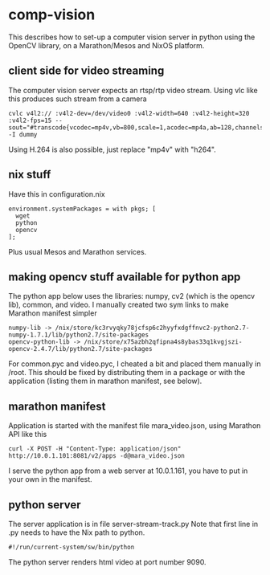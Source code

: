 comp-vision
===========
This describes how to set-up a computer vision server in python using the OpenCV library, on a Marathon/Mesos and NixOS platform.

## client side for video streaming
The computer vision server expects an rtsp/rtp video stream. Using vlc like this produces such stream from a camera

    cvlc v4l2:// :v4l2-dev=/dev/video0 :v4l2-width=640 :v4l2-height=320 :v4l2-fps=15 --sout="#transcode{vcodec=mp4v,vb=800,scale=1,acodec=mp4a,ab=128,channels=2,samplerate=44100}:rtp{sdp=rtsp://:8080/test.sdp}" -I dummy
    
Using H.264 is also possible, just replace "mp4v" with "h264".

## nix stuff
Have this in configuration.nix

    environment.systemPackages = with pkgs; [
      wget
      python
      opencv
    ];

Plus usual Mesos and Marathon services.

## making opencv stuff available for python app
The python app below uses the libraries: numpy, cv2 (which is the opencv lib), common, and video. I manually created two sym links to make Marathon manifest simpler

    numpy-lib -> /nix/store/kc3rvyqky78jcfsp6c2hyyfxdgffnvc2-python2.7-numpy-1.7.1/lib/python2.7/site-packages
    opencv-python-lib -> /nix/store/x75azbh2qfipna4s8ybas33q1kvgjszi-opencv-2.4.7/lib/python2.7/site-packages

For common.pyc and video.pyc, I cheated a bit and placed them manually in /root. This should be fixed by distributing them in a package or with the application (listing them in marathon manifest, see below).

## marathon manifest
Application is started with the manifest file mara_video.json, using Marathon API like this

    curl -X POST -H "Content-Type: application/json" http://10.0.1.101:8081/v2/apps -d@mara_video.json

I serve the python app from a web server at 10.0.1.161, you have to put in your own in the manifest.

## python server 
The server application is in file server-stream-track.py
Note that first line in .py needs to have the Nix path to python.

    #!/run/current-system/sw/bin/python

The python server renders html video at port number 9090.  
